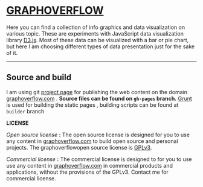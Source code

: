 [GRAPHOVERFLOW][1]
=====================

Here you can find a collection of info graphics and data visualization on various topic. These are experiments with JavaScript data visualization library [D3.js][4]. Most of these data can be visualized with a bar or pie chart, but here I am choosing different types of data presentation just for the sake of it.


----------


Source and build
----------------

I am using git [project page][5] for publishing the web content on the domain [graphoverflow.com][6] . <b>Source files can be found on `gh-pages` branch.</b> [Grunt][7] is used for building the static pages , building scripts can be found at `builder` branch


**LICENSE**

*Open source license* **:**
The open source license is designed for you to use any content in [graphoverflow.com][6]  to build open source and personal projects. The graphoverflowopen source license is [GPLv3](https://www.gnu.org/licenses/gpl-3.0.html).

*Commercial license* **:**
The commercial license is designed to for you to use use any content in [graphoverflow.com][6]  in commercial products and applications, without the provisions of the GPLv3. Contact me for commercial license.



  [1]: http://graphoverflow.com
  [2]: http://stackoverflow.com/
  [3]: https://api.stackexchange.com/docs
  [4]: http://d3js.org/
  [5]: https://help.github.com/articles/user-organization-and-project-pages#project-pages
  [6]: http://graphoverflow.com
  [7]: http://gruntjs.com/
